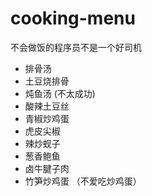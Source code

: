# cooking-menu
不会做饭的程序员不是一个好司机

- 排骨汤
- 土豆烧排骨
- 炖鱼汤  (不太成功)
- 酸辣土豆丝
- 青椒炒鸡蛋
- 虎皮尖椒
- 辣炒蚬子
- 葱香鲍鱼
- 卤牛腱子肉
- 竹笋炒鸡蛋  （不爱吃炒鸡蛋）
